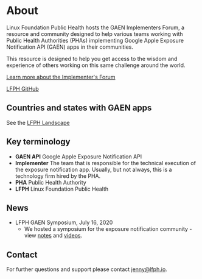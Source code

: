 # About

Linux Foundation Public Health hosts the GAEN Implementers Forum, a resource and community designed to help various teams working with Public Health Authorities (PHAs) implementing Google Apple Exposure Notification API (GAEN) apps in their communities.

This resource is designed to help you get access to the wisdom and experience of others working on this same challenge around the world.

[Learn more about the Implementer's Forum](https://www.lfph.io/community/implementers-forum/)

[LFPH GitHub](https://github.com/lfph)

## Countries and states with GAEN apps

See the [LFPH Landscape](https://landscape.lfph.io/category=gaen-bluetooth&format=card-mode&grouping=category)

## Key terminology

* **GAEN API** Google Apple Exposure Notification API
* **Implementer** The team that is responsible for the technical execution of the exposure notification app. Usually, but not always, this is a technology firm hired by the PHA. 
* **PHA** Public Health Authority
* **LFPH** Linux Foundation Public Health

## News

* LFPH GAEN Symposium, July 16, 2020
  * We hosted a symposium for the exposure notification community - view [notes](https://github.com/lfph/events/tree/master/2020-07-GAEN-Symposium) and [videos](https://www.youtube.com/playlist?list=PLLUsXRAaict7U00sMcwdLWwPPfRwpnMs5).

## Contact

For further questions and support please contact jenny@lfph.io.
